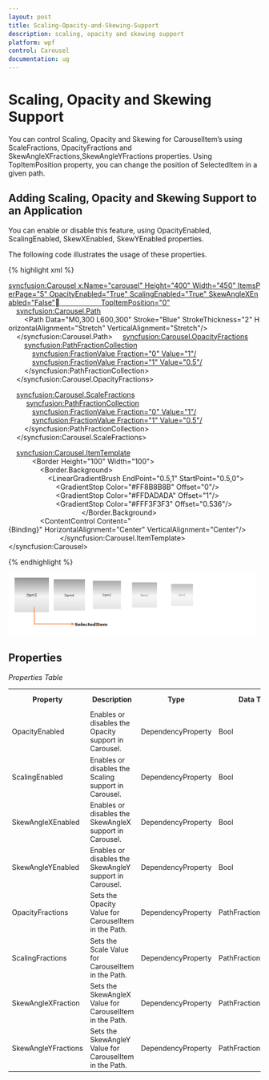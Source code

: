 ```yaml
---
layout: post
title: Scaling-Opacity-and-Skewing-Support
description: scaling, opacity and skewing support
platform: wpf
control: Carousel
documentation: ug
---
```


# Scaling, Opacity and Skewing Support

You can control Scaling, Opacity and Skewing for CarouselItem’s using ScaleFractions, OpacityFractions and SkewAngleXFractions,SkewAngleYFractions properties. Using TopItemPosition property, you can change the position of SelectedItem in a given path.

## Adding Scaling, Opacity and Skewing Support to an Application 

You can enable or disable this feature, using OpacityEnabled, ScalingEnabled, SkewXEnabled, SkewYEnabled properties.

The following code illustrates the usage of these properties.

{% highlight xml %}


<syncfusion:Carousel x:Name="carousel" Height="400" Width="450" ItemsPerPage="5" OpacityEnabled="True" ScalingEnabled="True" SkewAngleXEnabled="False"                     TopItemPosition="0">
    <syncfusion:Carousel.Path>
        <Path Data="M0,300 L600,300" Stroke="Blue" StrokeThickness="2" HorizontalAlignment="Stretch" VerticalAlignment="Stretch"/>
    </syncfusion:Carousel.Path>
    <syncfusion:Carousel.OpacityFractions>
        <syncfusion:PathFractionCollection>
            <!--Fraction represents the position in Path-Value represents the Opacity of Carousel item in a particular point-->
            <syncfusion:FractionValue Fraction="0" Value="1"/>
            <syncfusion:FractionValue Fraction="1" Value="0.5"/>
        </syncfusion:PathFractionCollection>
    </syncfusion:Carousel.OpacityFractions>

    <syncfusion:Carousel.ScaleFractions>
         <syncfusion:PathFractionCollection>
            <syncfusion:FractionValue Fraction="0" Value="1"/>
            <syncfusion:FractionValue Fraction="1" Value="0.5"/>
        </syncfusion:PathFractionCollection>
    </syncfusion:Carousel.ScaleFractions>

    <syncfusion:Carousel.ItemTemplate>
        <DataTemplate>
            <Border Height="100" Width="100">
                <Border.Background>
                    <LinearGradientBrush EndPoint="0.5,1" StartPoint="0.5,0">
                        <GradientStop Color="#FF8B8B8B" Offset="0"/>
                        <GradientStop Color="#FFDADADA" Offset="1"/>
                        <GradientStop Color="#FFF3F3F3" Offset="0.536"/>
                    </LinearGradientBrush>
                </Border.Background>
                <ContentControl Content="{Binding}" HorizontalAlignment="Center" VerticalAlignment="Center"/>
            </Border>
        </DataTemplate>
    </syncfusion:Carousel.ItemTemplate>
</syncfusion:Carousel>



{% endhighlight %}



![](Scaling-Opacity-and-Skewing-Support_images/Scaling-Opacity-and-Skewing-Support_img1.png)



## Properties



 _Properties Table_

<table>
<tr>
<th>
Property </th><th>
Description </th><th>
Type </th><th>
Data Type </th><th>
Reference links </th></tr>
<tr>
<td>
OpacityEnabled</td><td>
Enables or disables the Opacity support in Carousel.</td><td>
DependencyProperty</td><td>
Bool</td><td>
</td></tr>
<tr>
<td>
ScalingEnabled</td><td>
Enables or disables the Scaling support in Carousel.</td><td>
DependencyProperty</td><td>
Bool</td><td>
</td></tr>
<tr>
<td>
SkewAngleXEnabled</td><td>
Enables or disables the SkewAngleX support in Carousel.</td><td>
DependencyProperty</td><td>
Bool</td><td>
</td></tr>
<tr>
<td>
SkewAngleYEnabled</td><td>
Enables or disables the SkewAngleY support in Carousel.</td><td>
DependencyProperty</td><td>
Bool</td><td>
</td></tr>
<tr>
<td>
OpacityFractions</td><td>
Sets the Opacity Value for CarouselItem in the Path.</td><td>
DependencyProperty</td><td>
PathFractionCollection</td><td>
</td></tr>
<tr>
<td>
ScalingFractions</td><td>
Sets the Scale Value for CarouselItem in the Path.</td><td>
DependencyProperty</td><td>
PathFractionCollection</td><td>
</td></tr>
<tr>
<td>
SkewAngleXFraction</td><td>
 Sets the SkewAngleX Value for CarouselItem in the Path.</td><td>
DependencyProperty</td><td>
PathFractionCollection</td><td>
</td></tr>
<tr>
<td>
SkewAngleYFractions</td><td>
 Sets the SkewAngleY Value for CarouselItem in the Path.</td><td>
DependencyProperty</td><td>
PathFractionCollection</td><td>
</td></tr>
</table>


